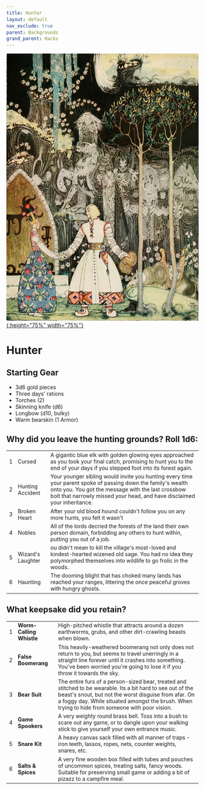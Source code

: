 ```yaml
---
title: Hunter
layout: default
nav_exclude: true
parent: Backgrounds
grand_parent: Hacks
---
```


[![Alt text](/img/backgrounds/hunter.jpg "East of the Sun and West of the Moon, illustrated by Kay Nielsen"){:height="75%" width="75%"}](/img/backgrounds/hunter.jpg)

# Hunter


## Starting Gear

- 3d6 gold pieces
- Three days’ rations
- Torches (2)
- Skinning knife (d6)
- Longbow (d10, bulky)
- Warm bearskin (1 Armor)

## Why did you leave the hunting grounds? Roll 1d6:
||                 ||
| ---- | ----------------- | ------------------------------------------------------------ |
| 1    | Cursed            | A gigantic blue elk with golden glowing eyes approached as you took your final catch, promising to hunt you to the end of your days if you stepped foot into its forest again. |
| 2    | Hunting Accident  | Your younger sibling would invite you hunting every time your parent spoke of passing down the family's wealth onto you. You got the message with the last crossbow bolt that narrowly missed your head, and have disclaimed your inheritance. |     
| 3    | Broken Heart      | After your old blood hound couldn't follow you on any more hunts, you felt it wasn't |    
| 4    | Nobles            | All of the lords decried the forests of the land their own person domain, forbidding any others to hunt within, putting you out of a job. |     
| 5    | Wizard's Laughter | ou didn't mean to kill the village's most-loved and kindest-hearted wizened old sage. You had no idea they polymorphed themselves into wildlife to go frolic in the woods. |     
| 6    | Haunting          | The dooming blight that has choked many lands has reached your ranges, littering the once peaceful groves with hungry ghosts. |     


## What keepsake did you retain?

|      |                          |                                                              |
| ---- | ------------------------ | ------------------------------------------------------------ |
| 1    | **Worm-Calling Whistle** | High-pitched whistle that attracts around a dozen earthworms, grubs, and other dirt-crawling beasts when blown. |
| 2    | **False Boomerang**      | This heavily-weathered boomerang not only does not return to you, but seems to travel unerringly in a straight line forever until it crashes into something. You've been worried you're going to lose it if you throw it towards the sky. |
| 3    | **Bear Suit**            | The entire furs of a person-sized bear, treated and stitched to be wearable. Its a bit hard to see out of the beast's snout, but not the worst disguise from afar. On a foggy day. While situated amongst the brush. When trying to hide from someone with poor vision. |
| 4    | **Game Spookers**        | A very weighty round brass bell. Toss into a bush to scare out any game, or to dangle upon your walking stick to give yourself your own entrance music. |
| 5    | **Snare Kit**            | A heavy canvas sack filled with all manner of traps - iron teeth, lassos, ropes, nets, counter weights, snares, etc. |
| 6    | **Salts & Spices**       | A very fine wooden box filled with tubes and pouches of uncommon spices, treating salts, fancy woods. Suitable for preserving small game or adding a bit of pizazz to a campfire meal. |

